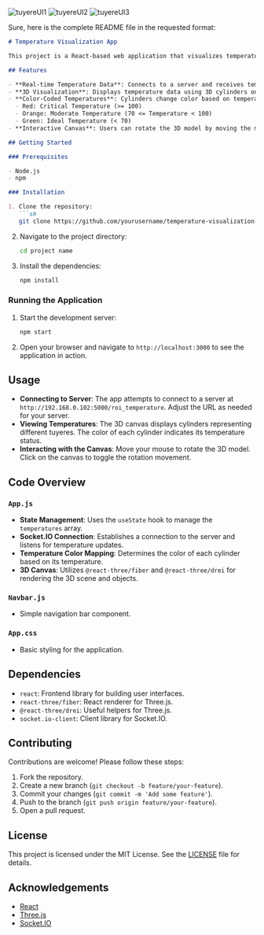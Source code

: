 



![tuyereUI1](https://github.com/hrishikesh1427/React-three-fiber/assets/84369074/33503c99-4dcb-404d-bf7c-35ac400d3a49)
![tuyereUI2](https://github.com/hrishikesh1427/React-three-fiber/assets/84369074/3d173741-3e8f-49e2-aac4-852a3b915d38)
![tuyereUI3](https://github.com/hrishikesh1427/React-three-fiber/assets/84369074/394a1572-d6f3-463d-94a6-0a3cd59bf2d4)


Sure, here is the complete README file in the requested format:

```markdown
# Temperature Visualization App

This project is a React-based web application that visualizes temperature data received from a server via Socket.IO. The temperatures are displayed on a 3D canvas using Three.js, allowing users to see a real-time update of temperature values for different tuyeres.

## Features

- **Real-time Temperature Data**: Connects to a server and receives temperature updates in real-time.
- **3D Visualization**: Displays temperature data using 3D cylinders on a canvas.
- **Color-Coded Temperatures**: Cylinders change color based on temperature values:
  - Red: Critical Temperature (>= 100)
  - Orange: Moderate Temperature (70 <= Temperature < 100)
  - Green: Ideal Temperature (< 70)
- **Interactive Canvas**: Users can rotate the 3D model by moving the mouse and toggle rotation movement by clicking.

## Getting Started

### Prerequisites

- Node.js
- npm

### Installation

1. Clone the repository:
   ```sh
   git clone https://github.com/yourusername/temperature-visualization-app.git
   ```
2. Navigate to the project directory:
   ```sh
   cd project name 
   ```
3. Install the dependencies:
   ```sh
   npm install
   ```

### Running the Application

1. Start the development server:
   ```sh
   npm start
   ```
2. Open your browser and navigate to `http://localhost:3000` to see the application in action.

## Usage

- **Connecting to Server**: The app attempts to connect to a server at `http://192.168.0.102:5000/roi_temperature`. Adjust the URL as needed for your server.
- **Viewing Temperatures**: The 3D canvas displays cylinders representing different tuyeres. The color of each cylinder indicates its temperature status.
- **Interacting with the Canvas**: Move your mouse to rotate the 3D model. Click on the canvas to toggle the rotation movement.

## Code Overview

### `App.js`

- **State Management**: Uses the `useState` hook to manage the `temperatures` array.
- **Socket.IO Connection**: Establishes a connection to the server and listens for temperature updates.
- **Temperature Color Mapping**: Determines the color of each cylinder based on its temperature.
- **3D Canvas**: Utilizes `@react-three/fiber` and `@react-three/drei` for rendering the 3D scene and objects.

### `Navbar.js`

- Simple navigation bar component.

### `App.css`

- Basic styling for the application.

## Dependencies

- `react`: Frontend library for building user interfaces.
- `react-three/fiber`: React renderer for Three.js.
- `@react-three/drei`: Useful helpers for Three.js.
- `socket.io-client`: Client library for Socket.IO.

## Contributing

Contributions are welcome! Please follow these steps:

1. Fork the repository.
2. Create a new branch (`git checkout -b feature/your-feature`).
3. Commit your changes (`git commit -m 'Add some feature'`).
4. Push to the branch (`git push origin feature/your-feature`).
5. Open a pull request.

## License

This project is licensed under the MIT License. See the [LICENSE](LICENSE) file for details.

## Acknowledgements

- [React](https://reactjs.org/)
- [Three.js](https://threejs.org/)
- [Socket.IO](https://socket.io/)
```

